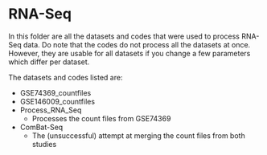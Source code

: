 # RNA-Seq <p1>

In this folder are all the datasets and codes that were used to process RNA-Seq data.
Do note that the codes do not process all the datasets at once.
However, they are usable for all datasets if you change a few parameters which differ per dataset.

The datasets and codes listed are:

* GSE74369_countfiles
* GSE146009_countfiles
* Process_RNA_Seq
  * Processes the count files from GSE74369
* ComBat-Seq
  * The (unsuccessful) attempt at merging the count files from both studies
